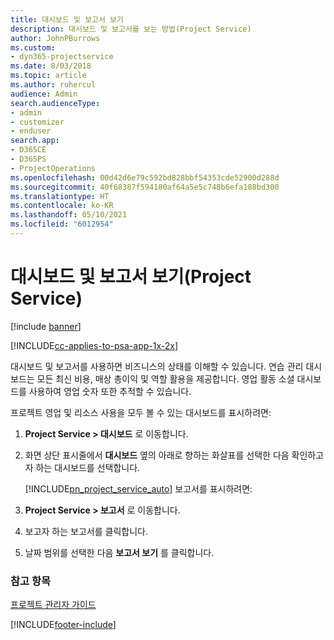 ```yaml
---
title: 대시보드 및 보고서 보기
description: 대시보드 및 보고서를 보는 방법(Project Service)
author: JohnPBurrows
ms.custom:
- dyn365-projectservice
ms.date: 8/03/2018
ms.topic: article
ms.author: ruhercul
audience: Admin
search.audienceType:
- admin
- customizer
- enduser
search.app:
- D365CE
- D365PS
- ProjectOperations
ms.openlocfilehash: 00d42d6e79c592bd828bbf54353cde52900d288d
ms.sourcegitcommit: 40f68387f594180af64a5e5c748b6efa188bd300
ms.translationtype: HT
ms.contentlocale: ko-KR
ms.lasthandoff: 05/10/2021
ms.locfileid: "6012954"
---
```

# <a name="view-dashboards-and-reports-project-service"></a>대시보드 및 보고서 보기(Project Service)

[!include [banner](../includes/psa-now-project-operations.md)]

[!INCLUDE[cc-applies-to-psa-app-1x-2x](../includes/cc-applies-to-psa-app-1x-2x.md)]

대시보드 및 보고서를 사용하면 비즈니스의 상태를 이해할 수 있습니다. 연습 관리 대시보드는 모든 최신 비용, 매상 총이익 및 역할 활용을 제공합니다. 영업 활동 소셜 대시보드를 사용하여 영업 숫자 또한 추적할 수 있습니다.  
  
 프로젝트 영업 및 리소스 사용을 모두 볼 수 있는 대시보드를 표시하려면:  
  
1. **Project Service > 대시보드** 로 이동합니다.  
  
2. 화면 상단 표시줄에서 **대시보드** 옆의 아래로 향하는 화살표를 선택한 다음 확인하고자 하는 대시보드를 선택합니다.  
  
   [!INCLUDE[pn_project_service_auto](../includes/pn-project-service-auto.md)] 보고서를 표시하려면:  
  
3. **Project Service > 보고서** 로 이동합니다.  
  
4. 보고자 하는 보고서를 클릭합니다.  
  
5. 날짜 범위를 선택한 다음 **보고서 보기** 를 클릭합니다.  
  
### <a name="see-also"></a>참고 항목  
 [프로젝트 관리자 가이드](../psa/project-manager-guide.md)


[!INCLUDE[footer-include](../includes/footer-banner.md)]